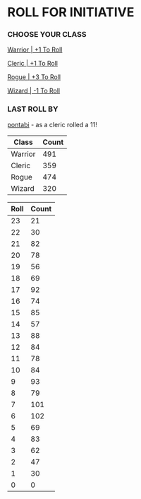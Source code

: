 # ROLL FOR INITIATIVE
### CHOOSE YOUR CLASS

[Warrior | +1 To Roll](https://github.com/benjaminsampica/benjaminsampica/issues/new?title=roll%7Cwarrior&body=Just+click+%27Submit+new+issue%27.)

[Cleric | +1 To Roll](https://github.com/benjaminsampica/benjaminsampica/issues/new?title=roll%7Ccleric&body=Just+click+%27Submit+new+issue%27.)

[Rogue | +3 To Roll](https://github.com/benjaminsampica/benjaminsampica/issues/new?title=roll%7Crogue&body=Just+click+%27Submit+new+issue%27.)

[Wizard | -1 To Roll](https://github.com/benjaminsampica/benjaminsampica/issues/new?title=roll%7Cwizard&body=Just+click+%27Submit+new+issue%27.)
### LAST ROLL BY
[pontabi](https://www.github.com/pontabi) - as a cleric rolled a 11!

|Class|Count|
|-|-|
|Warrior|491|
|Cleric|359|
|Rogue|474|
|Wizard|320|

|Roll|Count|
|-|-|
|23|21
|22|30
|21|82
|20|78
|19|56
|18|69
|17|92
|16|74
|15|85
|14|57
|13|88
|12|84
|11|78
|10|84
|9|93
|8|79
|7|101
|6|102
|5|69
|4|83
|3|62
|2|47
|1|30
|0|0
